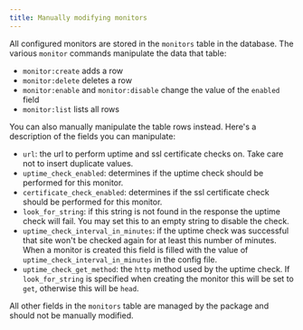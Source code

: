 ```yaml
---
title: Manually modifying monitors
---
```


All configured monitors are stored in the `monitors` table in the database. The various `monitor` commands manipulate the data that table:
 
 - `monitor:create` adds a row
 - `monitor:delete` deletes a row
 - `monitor:enable` and `monitor:disable` change the value of the `enabled` field
 - `monitor:list` lists all rows
 
You can also manually manipulate the table rows instead. Here's a description of the fields you can manipulate:
 
 - `url`: the url to perform uptime and ssl certificate checks on. Take care not to insert duplicate values.
 - `uptime_check_enabled`: determines if the uptime check should be performed for this monitor.
 - `certificate_check_enabled`: determines if the ssl certificate check should be performed for this monitor.
 - `look_for_string`: if this string is not found in the response the uptime check will fail. You may set this to an empty string to disable the check.
 - `uptime_check_interval_in_minutes`: if the uptime check was successful that site won't be checked again for at least this number of minutes. When a monitor is created this field is filled with the value of `uptime_check_interval_in_minutes` in the config file.
 - `uptime_check_get_method`: the `http` method used by the uptime check. If `look_for_string` is specified when creating the monitor this will be set to `get`, otherwise this will be `head`.

 All other fields in the `monitors` table are managed by the package and should not be manually modified.
 

